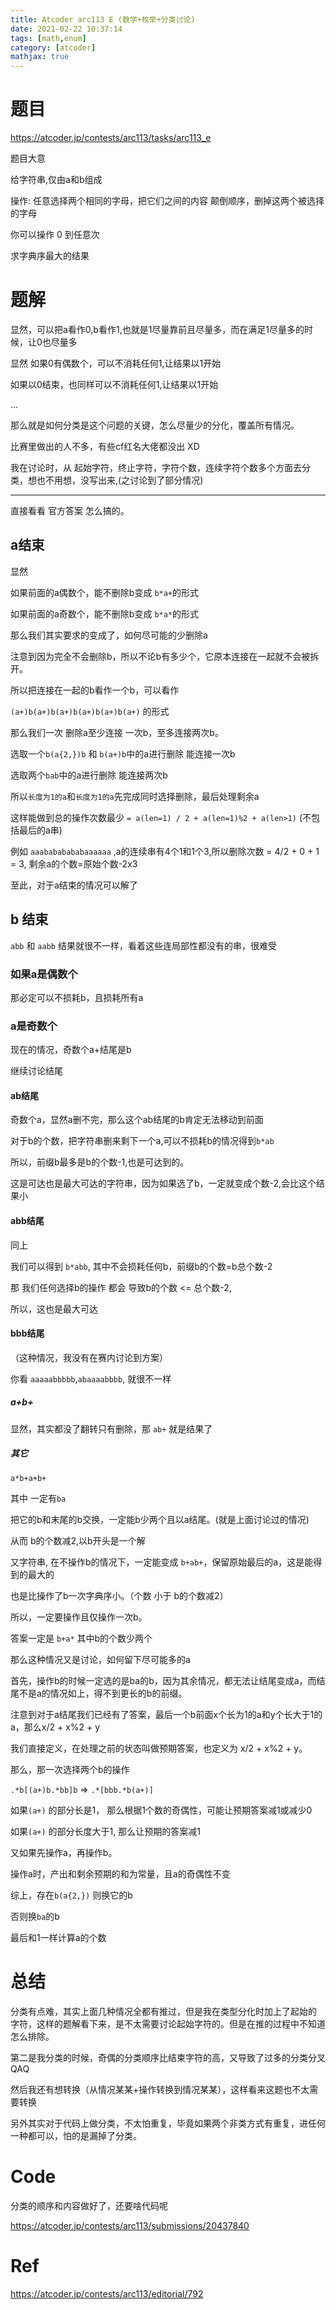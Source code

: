 ```yaml
---
title: Atcoder arc113 E (数学+枚举+分类讨论)
date: 2021-02-22 10:37:14
tags: [math,enum]
category: [atcoder]
mathjax: true
---
```


# 题目

https://atcoder.jp/contests/arc113/tasks/arc113_e

题目大意

给字符串,仅由a和b组成

操作: 任意选择两个相同的字母，把它们之间的内容 颠倒顺序，删掉这两个被选择的字母

你可以操作 0 到任意次

求字典序最大的结果

# 题解

显然，可以把a看作0,b看作1,也就是1尽量靠前且尽量多，而在满足1尽量多的时候，让0也尽量多

显然 如果0有偶数个，可以不消耗任何1,让结果以1开始

如果以0结束，也同样可以不消耗任何1,让结果以1开始

...

那么就是如何分类是这个问题的关键，怎么尽量少的分化，覆盖所有情况。

比赛里做出的人不多，有些cf红名大佬都没出 XD

我在讨论时，从 起始字符，终止字符，字符个数，连续字符个数多个方面去分类，想也不用想，没写出来,(之讨论到了部分情况)

---

直接看看 官方答案 怎么搞的。

## a结束

显然

如果前面的a偶数个，能不删除b变成 `b*a+`的形式

如果前面的a奇数个，能不删除b变成 `b*a*`的形式

那么我们其实要求的变成了，如何尽可能的少删除a

注意到因为完全不会删除b，所以不论b有多少个，它原本连接在一起就不会被拆开。

所以把连接在一起的b看作一个b，可以看作

`(a+)b(a+)b(a+)b(a+)b(a+)b(a+)` 的形式

那么我们一次 删除a至少连接 一次b，至多连接两次b。

选取一个`b(a{2,})b` 和 `b(a+)b`中的a进行删除 能连接一次b

选取两个`bab`中的a进行删除 能连接两次b

所以`长度为1的a`和`长度为1的a`先完成同时选择删除，最后处理剩余a

这样能做到总的操作次数最少 `= a(len=1) / 2 + a(len=1)%2 + a(len>1)` (不包括最后的a串)

例如 `aaabababababaaaaaa` ,a的连续串有4个1和1个3,所以删除次数 = 4/2 + 0 + 1 = 3, 剩余a的个数=原始个数-2x3

至此，对于a结束的情况可以解了

## b 结束

`abb` 和 `aabb` 结果就很不一样，看着这些连局部性都没有的串，很难受

### 如果a是偶数个

那必定可以不损耗b，且损耗所有a

### a是奇数个

现在的情况，奇数个a+结尾是b

继续讨论结尾

#### ab结尾

奇数个a，显然a删不完，那么这个ab结尾的b肯定无法移动到前面

对于b的个数，把字符串删来剩下一个a,可以不损耗b的情况得到`b*ab`

所以，前缀b最多是b的个数-1,也是可达到的。

这是可达也是最大可达的字符串，因为如果选了b，一定就变成个数-2,会比这个结果小

#### abb结尾

同上

我们可以得到 `b*abb`, 其中不会损耗任何b，前缀b的个数=b总个数-2

那 我们任何选择b的操作 都会 导致b的个数 <= 总个数-2,

所以，这也是最大可达

#### bbb结尾

（这种情况，我没有在赛内讨论到方案）

你看 `aaaaabbbbb`,`abaaaabbbb`, 就很不一样

##### a+b+

显然，其实都没了翻转只有删除，那 `ab+` 就是结果了

##### 其它

`a*b+a+b+`

其中 一定有`ba`

把它的b和末尾的b交换，一定能b少两个且以a结尾。(就是上面讨论过的情况)

从而 b的个数减2,以b开头是一个解

又字符串, 在不操作b的情况下，一定能变成 `b+ab+`，保留原始最后的a，这是能得到的最大的

也是比操作了b一次字典序小。（个数 小于 b的个数减2）

所以，一定要操作且仅操作一次b。

答案一定是 `b+a*` 其中b的个数少两个

那么这种情况又是讨论，如何留下尽可能多的a

首先，操作b的时候一定选的是ba的b，因为其余情况，都无法让结尾变成a，而结尾不是a的情况如上，得不到更长的b的前缀。

注意到对于a结尾我们已经有了答案，最后一个b前面x个长为1的a和y个长大于1的a，那么x/2 + x%2 + y

我们直接定义，在处理之前的状态叫做预期答案，也定义为 x/2 + x%2 + y。

那么，那一次选择两个b的操作

`.*b[(a+)b.*bb]b` => `.*[bbb.*b(a+)]`

如果`(a+)` 的部分长是1， 那么根据1个数的奇偶性，可能让预期答案减1或减少0

如果`(a+)` 的部分长度大于1, 那么让预期的答案减1

又如果先操作a，再操作b。

操作a时，产出和剩余预期的和为常量，且a的奇偶性不变

综上，存在`b(a{2,})` 则换它的b

否则换`ba`的b

最后和1一样计算a的个数

# 总结

分类有点难，其实上面几种情况全都有推过，但是我在类型分化时加上了起始的 字符，这样的题解看下来，是不太需要讨论起始字符的。但是在推的过程中不知道怎么排除。

第二是我分类的时候，奇偶的分类顺序比结束字符的高，又导致了过多的分类分叉 QAQ

然后我还有想转换（从情况某某+操作转换到情况某某），这样看来这题也不太需要转换

另外其实对于代码上做分类，不太怕重复，毕竟如果两个非类方式有重复，进任何一种都可以，怕的是漏掉了分类。

# Code

分类的顺序和内容做好了，还要啥代码呢

https://atcoder.jp/contests/arc113/submissions/20437840

# Ref

https://atcoder.jp/contests/arc113/editorial/792
